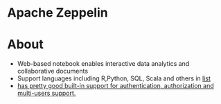 # Apache Zeppelin

# About
- Web-based notebook enables interactive data analytics and collaborative documents
- Support languages including R,Python, SQL, Scala and others in [list](https://zeppelin.apache.org/supported_interpreters.html)
- [has pretty good built-in support for authentication, authorization and multi-users support.](https://zeppelin.apache.org/docs/0.8.0/setup/security/shiro_authentication.html)
